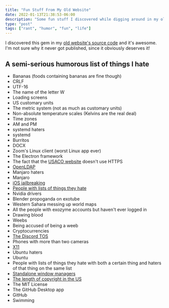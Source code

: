 ```yaml
---
title: "Fun Stuff From My Old Website"
date: 2022-01-13T21:38:53-06:00
description: "Some fun stuff I discovered while digging around in my old website's source code"
type: "post"
tags: ["rant", "humor", "fun", "life"]
---
```



I discovered this gem in my [old website's source code](https://git.exozy.me/Ta180m/website/src/commit/d509629df6ab9aea7eb50158dcb765d33291bcfe/fun/hate/index.html) and it's awesome. I'm not sure why it never got published, since it obviously deserves it!

## A semi-serious humorous list of things I hate

- Bananas (foods containing bananas are fine though)
- CRLF
- UTF-16
- The name of the letter W
- Loading screens
- US customary units
- The metric system (not as much as customary units)
- Non-absolute temperature scales (Kelvins are the real deal)
- Time zones
- AM and PM
- systemd haters
- systemd
- Burritos
- DOCX
- Zoom's Linux client (worst Linux app ever)
- The Electron framework
- The fact that the [USACO website](http://www.usaco.org/) doesn't use HTTPS
- [OpenLDAP](https://exozy.me/blog/ldap-hell/)
- Manjaro haters
- Manjaro
- [iOS jailbreaking](/posts/ios-jailbreaking/)
- [People with lists of things they hate](/posts/fun-stuff-from-my-old-website)
- Nvidia drivers
- Blender propoganda on exotube
- Western Sahara messing up world maps
- All the people with exozyme accounts but haven't ever logged in
- Drawing blood
- Weebs
- Being accused of being a weeb
- Cryptocurrencies
- [The Discord TOS](https://exozy.me/blog/dont-use-discord/)
- Phones with more than two cameras
- [X11](https://xkcd.com/963/)
- Ubuntu haters
- Ubuntu
- People with lists of things they hate with both a certain thing and haters of that thing on the same list
- [Standalone window managers](/posts/anti-window-manager/)
- [The length of copyright in the US](https://xkcd.com/14/)
- The MIT License
- The GitHub Desktop app
- GitHub
- Swimming
